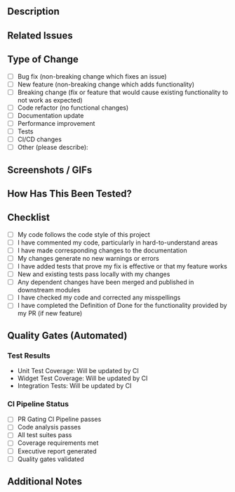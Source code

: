 <!--
This PR template follows the company-wide standard from .axovia-flow/company-standards/pull-requests.md
-->

## Description
<!-- 
Provide a detailed description of the changes in this PR.
What problem does it solve? What new functionality does it add?
-->

## Related Issues
<!-- 
Link to the issues that this PR addresses.
Use the format: Fixes #issue_number or Closes #issue_number
-->

## Type of Change
<!-- Mark with an 'x' the types of changes introduced in this PR -->

- [ ] Bug fix (non-breaking change which fixes an issue)
- [ ] New feature (non-breaking change which adds functionality)
- [ ] Breaking change (fix or feature that would cause existing functionality to not work as expected)
- [ ] Code refactor (no functional changes)
- [ ] Documentation update
- [ ] Performance improvement
- [ ] Tests
- [ ] CI/CD changes
- [ ] Other (please describe):

## Screenshots / GIFs
<!-- If this PR includes UI changes, include screenshots or GIFs showing the before and after -->

## How Has This Been Tested?
<!-- 
Describe the tests you ran to verify your changes. 
Provide instructions so reviewers can reproduce the tests.
-->

## Checklist
<!-- Make sure your PR fulfills these requirements -->

- [ ] My code follows the code style of this project
- [ ] I have commented my code, particularly in hard-to-understand areas
- [ ] I have made corresponding changes to the documentation
- [ ] My changes generate no new warnings or errors
- [ ] I have added tests that prove my fix is effective or that my feature works
- [ ] New and existing tests pass locally with my changes
- [ ] Any dependent changes have been merged and published in downstream modules
- [ ] I have checked my code and corrected any misspellings
- [ ] I have completed the Definition of Done for the functionality provided by my PR (if new feature)

## Quality Gates (Automated)
<!-- This section will be automatically updated by the CI pipeline -->

### Test Results
- Unit Test Coverage: Will be updated by CI
- Widget Test Coverage: Will be updated by CI
- Integration Tests: Will be updated by CI

### CI Pipeline Status
- [ ] PR Gating CI Pipeline passes
- [ ] Code analysis passes
- [ ] All test suites pass
- [ ] Coverage requirements met
- [ ] Executive report generated
- [ ] Quality gates validated

## Additional Notes
<!-- Any additional information that reviewers should know? -->
